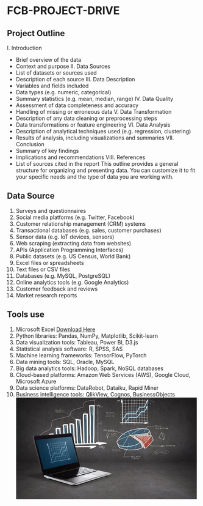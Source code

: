 # FCB-PROJECT-DRIVE
## Project Outline 
I. Introduction
- Brief overview of the data
- Context and purpose
II. Data Sources
- List of datasets or sources used
- Description of each source
III. Data Description
- Variables and fields included
- Data types (e.g. numeric, categorical)
- Summary statistics (e.g. mean, median, range)
IV. Data Quality
- Assessment of data completeness and accuracy
- Handling of missing or erroneous data
V. Data Transformation
- Description of any data cleaning or preprocessing steps
- Data transformations or feature engineering
VI. Data Analysis
- Description of analytical techniques used (e.g. regression, clustering)
- Results of analysis, including visualizations and summaries
VII. Conclusion
- Summary of key findings
- Implications and recommendations
VIII. References
- List of sources cited in the report
This outline provides a general structure for organizing and presenting data. You can customize it to fit your specific needs and the type of data you are working with. 
## Data Source
1. Surveys and questionnaires
2. Social media platforms (e.g. Twitter, Facebook)
3. Customer relationship management (CRM) systems
4. Transactional databases (e.g. sales, customer purchases)
5. Sensor data (e.g. IoT devices, sensors)
6. Web scraping (extracting data from websites)
7. APIs (Application Programming Interfaces)
8. Public datasets (e.g. US Census, World Bank)
9. Excel files or spreadsheets
10. Text files or CSV files
11. Databases (e.g. MySQL, PostgreSQL)
12. Online analytics tools (e.g. Google Analytics)
13. Customer feedback and reviews
14. Market research reports
## Tools use
1. Microsoft Excel [Download Here](https://bit.ly/COCBSS)
2. Python libraries: Pandas, NumPy, Matplotlib, Scikit-learn
3. Data visualization tools: Tableau, Power BI, D3.js
4. Statistical analysis software: R, SPSS, SAS
5. Machine learning frameworks: TensorFlow, PyTorch
6. Data mining tools: SQL, Oracle, MySQL
7. Big data analytics tools: Hadoop, Spark, NoSQL databases
8. Cloud-based platforms: Amazon Web Services (AWS), Google Cloud, Microsoft Azure
9. Data science platforms: DataRobot, Dataiku, Rapid Miner
10. Business intelligence tools: QlikView, Cognos, BusinessObjects
![](OIP.jpeg)


